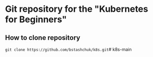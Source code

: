 # Git repository for the "Kubernetes for Beginners"

## How to clone repository
```git clone https://github.com/bstashchuk/k8s.git```# k8s-main
